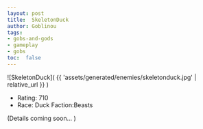 ```yaml
---
layout: post
title:  SkeletonDuck
author: Goblinou
tags:
- gobs-and-gods
- gameplay
- gobs
toc:  false
---
```


![SkeletonDuck]( {{ 'assets/generated/enemies/skeletonduck.jpg' | relative_url }} )
- Rating: 710
- Race: Duck  Faction:Beasts

(Details coming soon... )